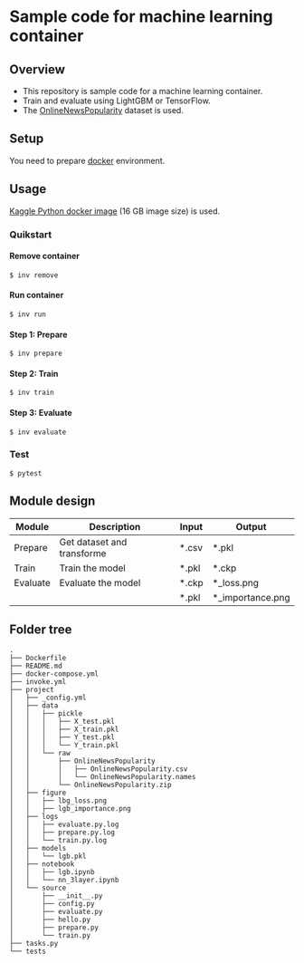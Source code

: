 # Sample code for machine learning container
## Overview
- This repository is sample code for a machine learning container.
- Train and evaluate using LightGBM or TensorFlow.
- The [OnlineNewsPopularity](https://archive.ics.uci.edu/ml/datasets/Online+News+Popularity) dataset is used.

## Setup
You need to prepare [docker](https://www.docker.com/) environment.

## Usage
[Kaggle Python docker image](https://console.cloud.google.com/gcr/images/kaggle-images/GLOBAL/python?gcrImageListsize=30) (16 GB image size) is used.

### Quikstart
#### Remove container
```
$ inv remove
```

#### Run container
```
$ inv run
```

#### Step 1: Prepare
```
$ inv prepare
```

#### Step 2: Train
```
$ inv train
```

#### Step 3: Evaluate
```
$ inv evaluate
```

### Test
```
$ pytest
```

## Module design

| Module   	| Description                	| Input 	| Output           	|
|----------	|----------------------------	|-------	|------------------	|
| Prepare  	| Get dataset and transforme 	| *.csv 	| *.pkl            	|
| Train    	| Train the model            	| *.pkl 	| *.ckp            	|
| Evaluate 	| Evaluate the model         	| *.ckp 	| *_loss.png       	|
|          	|                            	| *.pkl 	| *_importance.png 	|

## Folder tree
```
.
├── Dockerfile
├── README.md
├── docker-compose.yml
├── invoke.yml
├── project
│   ├── _config.yml
│   ├── data
│   │   ├── pickle
│   │   │   ├── X_test.pkl
│   │   │   ├── X_train.pkl
│   │   │   ├── Y_test.pkl
│   │   │   └── Y_train.pkl
│   │   └── raw
│   │       ├── OnlineNewsPopularity
│   │       │   ├── OnlineNewsPopularity.csv
│   │       │   └── OnlineNewsPopularity.names
│   │       └── OnlineNewsPopularity.zip
│   ├── figure
│   │   ├── lbg_loss.png
│   │   ├── lgb_importance.png
│   ├── logs
│   │   ├── evaluate.py.log
│   │   ├── prepare.py.log
│   │   └── train.py.log
│   ├── models
│   │   └── lgb.pkl
│   ├── notebook
│   │   ├── lgb.ipynb
│   │   └── nn_3layer.ipynb
│   └── source
│       ├── __init__.py
│       ├── config.py
│       ├── evaluate.py
│       ├── hello.py
│       ├── prepare.py
│       └── train.py
├── tasks.py
└── tests
```